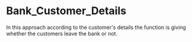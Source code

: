 # Bank_Customer_Details
In this approach according to the customer's details the function is giving whether the customers leave the bank or not.
